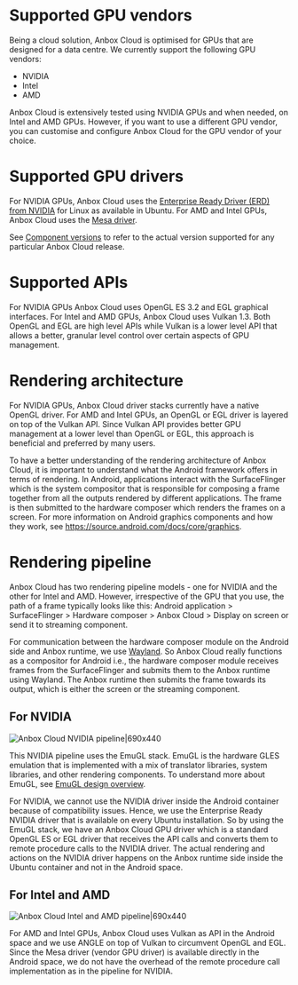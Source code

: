 # Supported GPU vendors

Being a cloud solution, Anbox Cloud is optimised for GPUs that are designed for a data centre. We currently support the following GPU vendors:

* NVIDIA
* Intel
* AMD

Anbox Cloud is extensively tested using NVIDIA GPUs and when needed, on Intel and AMD GPUs. However, if you want to use a different GPU vendor, you can customise and configure Anbox Cloud for the GPU vendor of your choice.

# Supported GPU drivers

For NVIDIA GPUs, Anbox Cloud uses the [Enterprise Ready Driver (ERD) from NVIDIA](https://help.ubuntu.com/community/NvidiaDriversInstallation) for Linux as available in Ubuntu. 
For AMD and Intel GPUs, Anbox Cloud uses the [Mesa driver](https://www.mesa3d.org/).

See [Component versions](https://anbox-cloud.io/docs/component-versions) to refer to the actual version supported for any particular Anbox Cloud release.

# Supported APIs

For NVIDIA GPUs Anbox Cloud uses OpenGL ES 3.2 and EGL graphical interfaces. For Intel and AMD GPUs, Anbox Cloud uses Vulkan 1.3. Both OpenGL and EGL are high level APIs while Vulkan is a lower level API that allows a better, granular level control over certain aspects of GPU management.

# Rendering architecture

For NVIDIA GPUs, Anbox Cloud driver stacks currently have a native OpenGL driver. For AMD and Intel GPUs, an OpenGL or EGL driver is layered on top of the Vulkan API. Since Vulkan API provides better GPU management at a lower level than OpenGL or EGL, this approach is beneficial and preferred by many users.

To have a better understanding of the rendering architecture of Anbox Cloud, it is important to understand what the Android framework offers in terms of rendering. In Android, applications interact with the SurfaceFlinger which is the system compositor that is responsible for composing a frame together from all the outputs rendered by different applications. The frame is then submitted to the hardware composer which renders the frames on a screen. For more information on Android graphics components and how they work, see https://source.android.com/docs/core/graphics. 

# Rendering pipeline

Anbox Cloud has two rendering pipeline models - one for NVIDIA and the other for Intel and AMD. However, irrespective of the GPU that you use, the path of a frame typically looks like this: Android application > SurfaceFlinger > Hardware composer > Anbox Cloud > Display on screen or send it to streaming component.

For communication between the hardware composer module on the Android side and Anbox runtime, we use [Wayland](https://wayland.freedesktop.org/). So Anbox Cloud really functions as a compositor for Android i.e., the hardware composer module receives frames from the SurfaceFlinger and submits them to the Anbox runtime using Wayland. The Anbox runtime then submits the frame towards its output, which is either the screen or the streaming component.

## For NVIDIA

![Anbox Cloud NVIDIA pipeline|690x440](https://assets.ubuntu.com/v1/3ba1fddd-NVIDIA_pipeline.png)

This NVIDIA pipeline uses the EmuGL stack. EmuGL is the hardware GLES emulation that is implemented with a mix of translator libraries, system libraries, and other rendering components. To understand more about EmuGL, see [EmuGL design overview](https://android.googlesource.com/platform/external/qemu/+/6654d90be28d0059baf854caccd4caf9f7033ccb/android/android-emugl/DESIGN). 

For NVIDIA, we cannot use the NVIDIA driver inside the Android container because of compatibility issues. Hence, we use the Enterprise Ready NVIDIA driver that is available on every Ubuntu installation. So by using the EmuGL stack, we have an Anbox Cloud GPU driver which is a standard OpenGL ES or EGL driver that receives the API calls and converts them to remote procedure calls to the NVIDIA driver. The actual rendering and actions on the NVIDIA driver happens on the Anbox runtime side inside the Ubuntu container and not in the Android space. 

## For Intel and AMD

![Anbox Cloud Intel and AMD pipeline|690x440](https://assets.ubuntu.com/v1/7aa9aff1-Intel_AMD_pipeline.png)

For AMD and Intel GPUs, Anbox Cloud uses Vulkan as API in the Android space and we use ANGLE on top of Vulkan to circumvent OpenGL and EGL. Since the Mesa driver (vendor GPU driver) is available directly in the Android space, we do not have the overhead of the remote procedure call implementation as in the pipeline for NVIDIA. 






